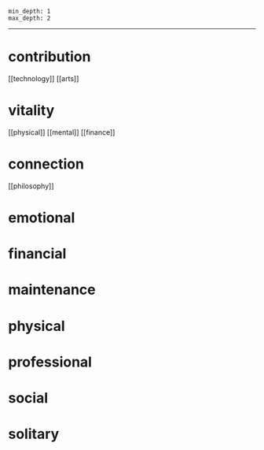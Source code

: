 
``` toc
min_depth: 1
max_depth: 2
```
---

# contribution
[[technology]]
[[arts]]

# vitality
[[physical]]
[[mental]]
[[finance]]

# connection
[[philosophy]]


# emotional


# financial


# maintenance




# physical


# professional


# social


# solitary



